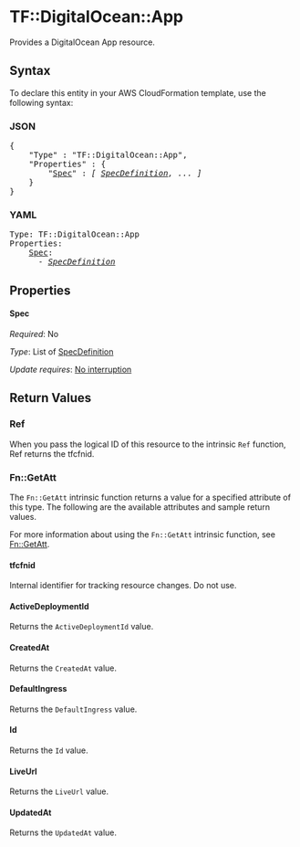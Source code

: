 # TF::DigitalOcean::App

Provides a DigitalOcean App resource.

## Syntax

To declare this entity in your AWS CloudFormation template, use the following syntax:

### JSON

<pre>
{
    "Type" : "TF::DigitalOcean::App",
    "Properties" : {
        "<a href="#spec" title="Spec">Spec</a>" : <i>[ <a href="specdefinition.md">SpecDefinition</a>, ... ]</i>
    }
}
</pre>

### YAML

<pre>
Type: TF::DigitalOcean::App
Properties:
    <a href="#spec" title="Spec">Spec</a>: <i>
      - <a href="specdefinition.md">SpecDefinition</a></i>
</pre>

## Properties

#### Spec

_Required_: No

_Type_: List of <a href="specdefinition.md">SpecDefinition</a>

_Update requires_: [No interruption](https://docs.aws.amazon.com/AWSCloudFormation/latest/UserGuide/using-cfn-updating-stacks-update-behaviors.html#update-no-interrupt)

## Return Values

### Ref

When you pass the logical ID of this resource to the intrinsic `Ref` function, Ref returns the tfcfnid.

### Fn::GetAtt

The `Fn::GetAtt` intrinsic function returns a value for a specified attribute of this type. The following are the available attributes and sample return values.

For more information about using the `Fn::GetAtt` intrinsic function, see [Fn::GetAtt](https://docs.aws.amazon.com/AWSCloudFormation/latest/UserGuide/intrinsic-function-reference-getatt.html).

#### tfcfnid

Internal identifier for tracking resource changes. Do not use.

#### ActiveDeploymentId

Returns the <code>ActiveDeploymentId</code> value.

#### CreatedAt

Returns the <code>CreatedAt</code> value.

#### DefaultIngress

Returns the <code>DefaultIngress</code> value.

#### Id

Returns the <code>Id</code> value.

#### LiveUrl

Returns the <code>LiveUrl</code> value.

#### UpdatedAt

Returns the <code>UpdatedAt</code> value.

